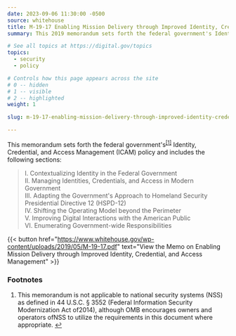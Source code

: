 ```yaml
---
date: 2023-09-06 11:30:00 -0500
source: whitehouse
title: M-19-17 Enabling Mission Delivery through Improved Identity, Credential, and Access Management
summary: This 2019 memorandum sets forth the federal government's Identity, Credential, and Access Management (ICAM) policy.

# See all topics at https://digital.gov/topics
topics:
  - security
  - policy

# Controls how this page appears across the site
# 0 -- hidden
# 1 -- visible
# 2 -- highlighted
weight: 1

slug: m-19-17-enabling-mission-delivery-through-improved-identity-credential-and-access-management

---
```


This memorandum sets forth the federal government's<sup><a aria-describedby="footnote-label" href="#fn1" id="footnotes-ref1">[1]</a></sup> Identity, Credential, and Access Management (ICAM) policy and includes the following sections:

> I. Contextualizing Identity in the Federal Government<br />
> II. Managing Identities, Credentials, and Access in Modern Government<br />
> III. Adapting the Government's Approach to Homeland Security Presidential Directive 12 (HSPD-12)<br />
> IV. Shifting the Operating Model beyond the Perimeter<br />
> V. Improving Digital Interactions with the American Public<br />
> VI. Enumerating Government-wide Responsibilities

{{< button href="https://www.whitehouse.gov/wp-content/uploads/2019/05/M-19-17.pdf" text="View the Memo on Enabling Mission Delivery through Improved Identity, Credential, and Access Management" >}}

<footer>
<h3 id="footnote-label">Footnotes</h3>
<ol>
<li id="fn1">This memorandum is not applicable to national security systems (NSS) as defined in 44 U.S.C. § 3552 (Federal Information Security Modernization Act of2014), although OMB encourages owners and operators ofNSS to utilize the requirements in this document where appropriate. <a href="#footnotes-ref1" aria-label="Back to content">↩</a></li>
</ol>
</footer>
